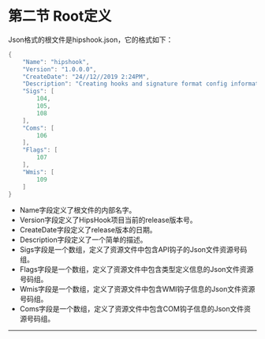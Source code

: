 # 第二节 Root定义

Json格式的根文件是hipshook.json，它的格式如下：

```C++
{
    "Name": "hipshook",
    "Version": "1.0.0.0",
    "CreateDate": "24//12//2019 2:24PM",
    "Description": "Creating hooks and signature format config information head file",
    "Sigs": [
        104,
        105,
        108
    ],
    "Coms": [
        106
    ],
    "Flags": [
        107
    ],
    "Wmis": [
        109
    ]
}
```



* Name字段定义了根文件的内部名字。
* Version字段定义了HipsHook项目当前的release版本号。
* CreateDate字段定义了release版本的日期。
* Description字段定义了一个简单的描述。
* Sigs字段是一个数组，定义了资源文件中包含API钩子的Json文件资源号码组。
* Flags字段是一个数组，定义了资源文件中包含类型定义信息的Json文件资源号码组。
* Wmis字段是一个数组，定义了资源文件中包含WMI钩子信息的Json文件资源号码组。
* Coms字段是一个数组，定义了资源文件中包含COM钩子信息的Json文件资源号码组。



------

